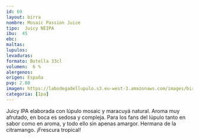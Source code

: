 ```yaml
--- 
id: 69
layout: birra
nombre: Mosaic Passion Juice
tipo:  Juicy NEIPA
ibu:  45
ebc:
maltas: 
lupulos: 
levaduras: 
formato: Botella 33cl
volumen:  6 %
alergenos: 
origen: España
pvp: 2.80
imagen: https://labodegadellupulo.s3.eu-west-3.amazonaws.com/images/birras/mosaicpassion.jpg
categoria: [Ipa]
---
```

Juicy IPA elaborada con lúpulo mosaic y maracuyá natural. Aroma muy afrutado, en boca es sedosa y compleja. Para los fans del lúpulo tanto en sabor como en aroma, y todo ello sin apenas amargor. Hermana de la citramango. ¡Frescura tropical!
















